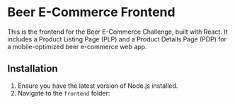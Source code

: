 # Beer E-Commerce Frontend

This is the frontend for the Beer E-Commerce Challenge, built with React. It includes a Product Listing Page (PLP) and a Product Details Page (PDP) for a mobile-optimized beer e-commerce web app.

## Installation

1. Ensure you have the latest version of Node.js installed.
2. Navigate to the `frontend` folder:
